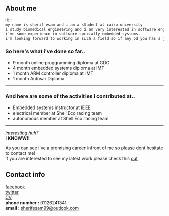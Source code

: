 
## About me
```markdown
Hi!  
my name is sherif esam and i am a student at cairo university  
i study biomedical engineering and i am very interested in software engineering.
i've some experience in software specially embedded systems.  
i'm looking forward to working in such a field so if any od you has a job for me dont hesitate to contact!
```

### So here's what i've done so far..

* 9 month online proggramming diploma at GDG
* 4 month embedded systems diploma at IMT
* 1 month ARM controller diploma at IMT 
* 1 month Autosar Diploma 

------------------------------------------

### And here are some of the activities i contributed at..

* Embedded systems instructor at IEEE
* electrical member at Shell Eco racing team
* autonomous member at Shell Eco racing team

------------------------------------------


*interesting huh?*  
**I KNOWW!!**

As you can see i've a promising career infront of me so please dont hesitate to contact me!  
if you are interested to see my latest work please check this [out](https://sherifesam11.github.io/Blog/)  

## Contact info 
[facebook](https://www.facebook.com/sherif.esam.5)  
[twitter](https://twitter.com/SherifEsam211)  
[CV](https://drive.google.com/drive/folders/1-DeaGURgVjKpJWIrLrtZu8i8iAB6EPW6)  
**phone number :**  01126241341  
**email :**  sherifesam99@outlook.com



